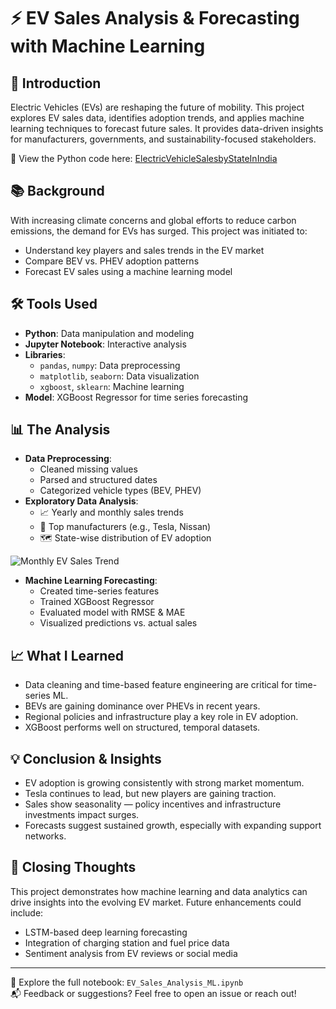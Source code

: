 # ⚡ EV Sales Analysis & Forecasting with Machine Learning

## 📌 Introduction
Electric Vehicles (EVs) are reshaping the future of mobility. This project explores EV sales data, identifies adoption trends, and applies machine learning techniques to forecast future sales. It provides data-driven insights for manufacturers, governments, and sustainability-focused stakeholders.

📍 View the Python code here: [ElectricVehicleSalesbyStateInIndia
](EV_Sales_Analysis_ML.ipynb)


## 📚 Background
With increasing climate concerns and global efforts to reduce carbon emissions, the demand for EVs has surged. This project was initiated to:
- Understand key players and sales trends in the EV market
- Compare BEV vs. PHEV adoption patterns
- Forecast EV sales using a machine learning model

## 🛠️ Tools Used
- **Python**: Data manipulation and modeling  
- **Jupyter Notebook**: Interactive analysis  
- **Libraries**:
  - `pandas`, `numpy`: Data preprocessing
  - `matplotlib`, `seaborn`: Data visualization
  - `xgboost`, `sklearn`: Machine learning
- **Model**: XGBoost Regressor for time series forecasting

## 📊 The Analysis
- **Data Preprocessing**:
  - Cleaned missing values
  - Parsed and structured dates
  - Categorized vehicle types (BEV, PHEV)
- **Exploratory Data Analysis**:
  - 📈 Yearly and monthly sales trends
  - 🚗 Top manufacturers (e.g., Tesla, Nissan)
  - 🗺️ State-wise distribution of EV adoption


![Monthly EV Sales Trend](Assets/Monthly%EV%Sales%Trend/.png)

- **Machine Learning Forecasting**:
  - Created time-series features
  - Trained XGBoost Regressor
  - Evaluated model with RMSE & MAE
  - Visualized predictions vs. actual sales

## 📈 What I Learned
- Data cleaning and time-based feature engineering are critical for time-series ML.
- BEVs are gaining dominance over PHEVs in recent years.
- Regional policies and infrastructure play a key role in EV adoption.
- XGBoost performs well on structured, temporal datasets.

## 💡 Conclusion & Insights
- EV adoption is growing consistently with strong market momentum.
- Tesla continues to lead, but new players are gaining traction.
- Sales show seasonality — policy incentives and infrastructure investments impact surges.
- Forecasts suggest sustained growth, especially with expanding support networks.

## 🙌 Closing Thoughts
This project demonstrates how machine learning and data analytics can drive insights into the evolving EV market. Future enhancements could include:
- LSTM-based deep learning forecasting
- Integration of charging station and fuel price data
- Sentiment analysis from EV reviews or social media

---

📁 Explore the full notebook: `EV_Sales_Analysis_ML.ipynb`  
📬 Feedback or suggestions? Feel free to open an issue or reach out!

